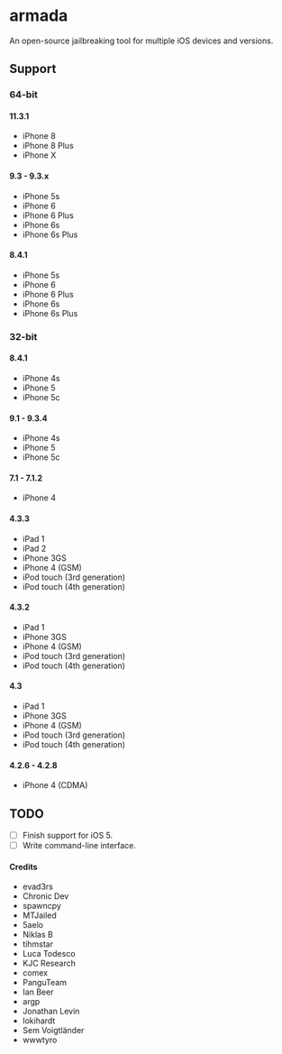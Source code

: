# armada
An open-source jailbreaking tool for multiple iOS devices and versions.

## Support
### 64-bit
#### 11.3.1
- iPhone 8
- iPhone 8 Plus
- iPhone X

#### 9.3 - 9.3.x
- iPhone 5s
- iPhone 6
- iPhone 6 Plus
- iPhone 6s
- iPhone 6s Plus

#### 8.4.1
- iPhone 5s
- iPhone 6
- iPhone 6 Plus
- iPhone 6s
- iPhone 6s Plus

### 32-bit
#### 8.4.1
- iPhone 4s
- iPhone 5
- iPhone 5c

#### 9.1 - 9.3.4
- iPhone 4s
- iPhone 5
- iPhone 5c

#### 7.1 - 7.1.2
- iPhone 4

#### 4.3.3
- iPad 1
- iPad 2
- iPhone 3GS
- iPhone 4 (GSM)
- iPod touch (3rd generation)
- iPod touch (4th generation)

#### 4.3.2
- iPad 1
- iPhone 3GS
- iPhone 4 (GSM)
- iPod touch (3rd generation)
- iPod touch (4th generation)

#### 4.3
- iPad 1
- iPhone 3GS
- iPhone 4 (GSM)
- iPod touch (3rd generation)
- iPod touch (4th generation)

#### 4.2.6 - 4.2.8
- iPhone 4 (CDMA)

## TODO
- [ ] Finish support for iOS 5.
- [ ] Write command-line interface.

#### Credits
- evad3rs
- Chronic Dev
- spawncpy
- MTJailed
- 5aelo
- Niklas B
- tihmstar
- Luca Todesco
- KJC Research
- comex
- PanguTeam
- Ian Beer
- argp
- Jonathan Levin
- lokihardt
- Sem Voigtländer
- wwwtyro
